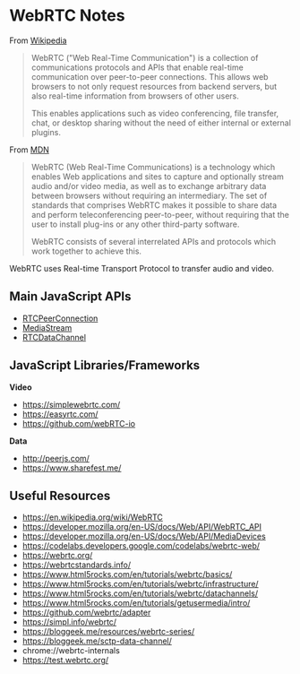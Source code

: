 # WebRTC Notes

From [Wikipedia]

> WebRTC ("Web Real-Time Communication") is a collection of communications
> protocols and APIs that enable real-time communication over peer-to-peer
> connections.  This allows web browsers to not only request resources from
> backend servers, but also real-time information from browsers of other users.
>
> This enables applications such as video conferencing, file transfer, chat, or
> desktop sharing without the need of either internal or external plugins.

From [MDN]

> WebRTC (Web Real-Time Communications) is a technology which enables Web
> applications and sites to capture and optionally stream audio and/or video
> media, as well as to exchange arbitrary data between browsers without
> requiring an intermediary.  The set of standards that comprises WebRTC makes
> it possible to share data and perform teleconferencing peer-to-peer, without
> requiring that the user to install plug-ins or any other third-party software.
> 
> WebRTC consists of several interrelated APIs and protocols which work together
> to achieve this.

WebRTC uses Real-time Transport Protocol to transfer audio and video.


## Main JavaScript APIs

* [RTCPeerConnection]
* [MediaStream]
* [RTCDataChannel]


## JavaScript Libraries/Frameworks

**Video**

* https://simplewebrtc.com/
* https://easyrtc.com/
* https://github.com/webRTC-io

**Data**

* http://peerjs.com/
* https://www.sharefest.me/


## Useful Resources

* https://en.wikipedia.org/wiki/WebRTC
* https://developer.mozilla.org/en-US/docs/Web/API/WebRTC_API
* https://developer.mozilla.org/en-US/docs/Web/API/MediaDevices
* https://codelabs.developers.google.com/codelabs/webrtc-web/
* https://webrtc.org/
* https://webrtcstandards.info/
* https://www.html5rocks.com/en/tutorials/webrtc/basics/
* https://www.html5rocks.com/en/tutorials/webrtc/infrastructure/
* https://www.html5rocks.com/en/tutorials/webrtc/datachannels/
* https://www.html5rocks.com/en/tutorials/getusermedia/intro/
* https://github.com/webrtc/adapter
* https://simpl.info/webrtc/
* https://bloggeek.me/resources/webrtc-series/
* https://bloggeek.me/sctp-data-channel/
* chrome://webrtc-internals
* https://test.webrtc.org/


[mediastream]: https://developer.mozilla.org/en-US/docs/Web/API/MediaStream
[mdn]: https://developer.mozilla.org/en-US/docs/Web/API/WebRTC_API
[rtcdatachannel]: https://developer.mozilla.org/en-US/docs/Web/API/RTCDataChannel
[rtcpeerconnection]: https://developer.mozilla.org/en-US/docs/Web/API/RTCPeerConnection
[wikipedia]: https://en.wikipedia.org/wiki/WebRTC
